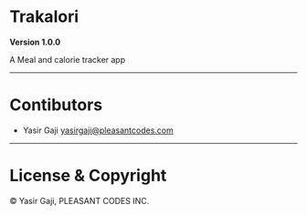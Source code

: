 # Trakalori

**Version 1.0.0**

A Meal and calorie tracker app

---
# Contibutors
- Yasir Gaji <yasirgaji@pleasantcodes.com>

---
# License & Copyright

© Yasir Gaji, PLEASANT CODES INC.

